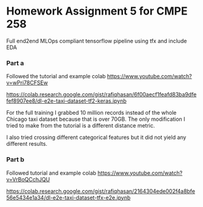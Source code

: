 # Homework Assignment 5 for CMPE 258

Full end2end MLOps compliant tensorflow pipeline using tfx and include EDA

### Part a
Followed the tutorial and example colab
https://www.youtube.com/watch?v=wPri78CFSEw

https://colab.research.google.com/gist/rafiqhasan/6f00aecf1feafd83ba9dfefef8907ee8/dl-e2e-taxi-dataset-tf2-keras.ipynb

For the full training I grabbed 10 million records instead of the whole Chicago taxi dataset because that is over 70GB. The only modification I tried to make from the tutorial is a different distance metric.

I also tried crossing different categorical features but it did not yield any different results.

### Part b
Followed tutorial and example colab
https://www.youtube.com/watch?v=VrBoQCchJQU

https://colab.research.google.com/gist/rafiqhasan/2164304ede002f4a8bfe56e5434e1a34/dl-e2e-taxi-dataset-tfx-e2e.ipynb
